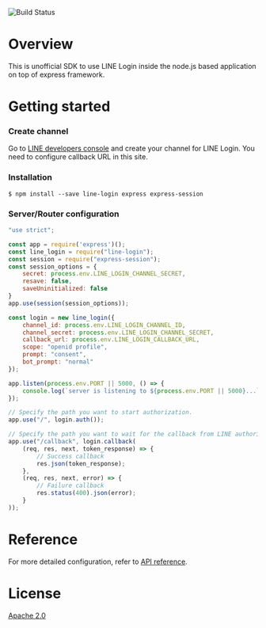 ![Build Status](https://travis-ci.org/nkjm/line-login.svg?branch=master)

# Overview

This is unofficial SDK to use LINE Login inside the node.js based application on top of express framework.

# Getting started

### Create channel

Go to [LINE developers console](https://developers.line.me) and create your channel for LINE Login. You need to configure callback URL in this site.

### Installation

```
$ npm install --save line-login express express-session
```

### Server/Router configuration

```javascript
"use strict";

const app = require('express')();
const line_login = require("line-login");
const session = require("express-session");
const session_options = {
    secret: process.env.LINE_LOGIN_CHANNEL_SECRET,
    resave: false,
    saveUninitialized: false
}
app.use(session(session_options));

const login = new line_login({
    channel_id: process.env.LINE_LOGIN_CHANNEL_ID,
    channel_secret: process.env.LINE_LOGIN_CHANNEL_SECRET,
    callback_url: process.env.LINE_LOGIN_CALLBACK_URL,
    scope: "openid profile",
    prompt: "consent",
    bot_prompt: "normal"
});

app.listen(process.env.PORT || 5000, () => {
    console.log(`server is listening to ${process.env.PORT || 5000}...`);
});

// Specify the path you want to start authorization.
app.use("/", login.auth());

// Specify the path you want to wait for the callback from LINE authorization endpoint.
app.use("/callback", login.callback(
    (req, res, next, token_response) => {
        // Success callback
        res.json(token_response);
    },
    (req, res, next, error) => {
        // Failure callback
        res.status(400).json(error);
    }
));
```

# Reference

For more detailed configuration, refer to [API reference](https://nkjm.github.io/line-login/LineLogin.html).

# License

[Apache 2.0](./LICENSE)
